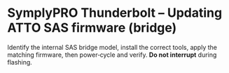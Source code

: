 # SymplyPRO Thunderbolt – Updating ATTO SAS firmware (bridge)

Identify the internal SAS bridge model, install the correct tools, apply the matching firmware, then power‑cycle and verify. **Do not interrupt** during flashing.
